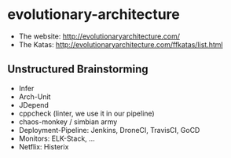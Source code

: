 # evolutionary-architecture

* The website: http://evolutionaryarchitecture.com/
* The Katas: http://evolutionaryarchitecture.com/ffkatas/list.html


## Unstructured Brainstorming

* Infer
* Arch-Unit
* JDepend
* cppcheck (linter, we use it in our pipeline)
* chaos-monkey / simbian army
* Deployment-Pipeline: Jenkins, DroneCI, TravisCI, GoCD
* Monitors: ELK-Stack, ...
* Netflix: Histerix
